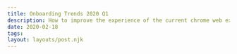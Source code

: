 ```yaml
---
title: Onboarding Trends 2020 Q1
description: How to improve the experience of the current chrome web extension in preparation for the Speechify Web App
date: 2020-02-18
tags:
layout: layouts/post.njk
---
```

